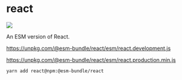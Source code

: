# react
[![](https://data.jsdelivr.com/v1/package/npm/@esm-bundle/react/badge)](https://www.jsdelivr.com/package/npm/@esm-bundle/react)

An ESM version of React.

https://unpkg.com/@esm-bundle/react/esm/react.development.js

https://unpkg.com/@esm-bundle/react/esm/react.production.min.js

```sh
yarn add react@npm:@esm-bundle/react
```
